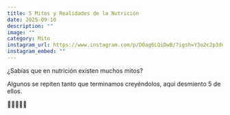 ```yaml
---
title: 5 Mitos y Realidades de la Nutrición
date: 2025-09-10
description: ""
image: ""
category: Mito
instagram_url: https://www.instagram.com/p/DOag6LQiDwB/?igsh=Y3o2c2p3dnA4d3lm
instagram_embed: ""
---
```

¿Sabías que en nutrición existen muchos mitos?





Algunos se repiten tanto que terminamos creyéndolos, aquí desmiento 5 de ellos.



🥒🥑🥥🍒🥬
